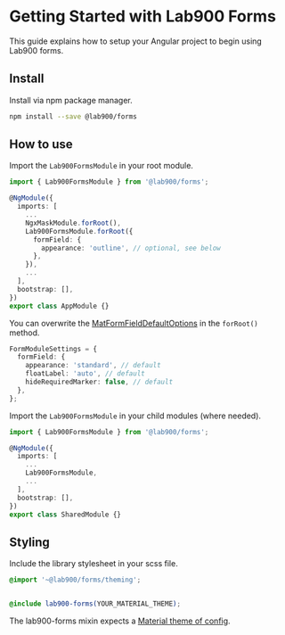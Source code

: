 # Getting Started with Lab900 Forms

This guide explains how to setup your Angular project to begin using Lab900 forms. 

## Install
Install via npm package manager.


```bash
npm install --save @lab900/forms
```
## How to use  

Import the `Lab900FormsModule` in your root module.


```ts
import { Lab900FormsModule } from '@lab900/forms';

@NgModule({
  imports: [
    ...
    NgxMaskModule.forRoot(), 
    Lab900FormsModule.forRoot({
      formField: {
        appearance: 'outline', // optional, see below
      },
    }),
    ...
  ],
  bootstrap: [],
})
export class AppModule {}

```

You can overwrite the [MatFormFieldDefaultOptions](https://material.angular.io/components/form-field/api) in the `forRoot()` method.  

```ts
FormModuleSettings = {
  formField: {
    appearance: 'standard', // default
    floatLabel: 'auto', // default
    hideRequiredMarker: false, // default
  },
};
```

Import the `Lab900FormsModule` in your child modules (where needed).

```ts
import { Lab900FormsModule } from '@lab900/forms';

@NgModule({
  imports: [
    ...
    Lab900FormsModule,
    ...
  ],
  bootstrap: [],
})
export class SharedModule {}
```

## Styling

Include the library stylesheet in your scss file.
````scss
@import '~@lab900/forms/theming';


@include lab900-forms(YOUR_MATERIAL_THEME);
````
The lab900-forms mixin expects a [Material theme of config](https://material.angular.io/guide/theming).
